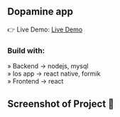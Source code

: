 <div align='center'><img style="width:20%"></div>

<h2>Dopamine app</h2>

👉 Live Demo: <a href='#'>Live Demo</a>

<h3>Build with:</h3>

» Backend -> nodejs, mysql <br>
» Ios app -> react native, formik <br>
» Frontend -> react

<h2>Screenshot of Project 📸</h2>
<br>

<div align='center'>
<img/>

</div>
